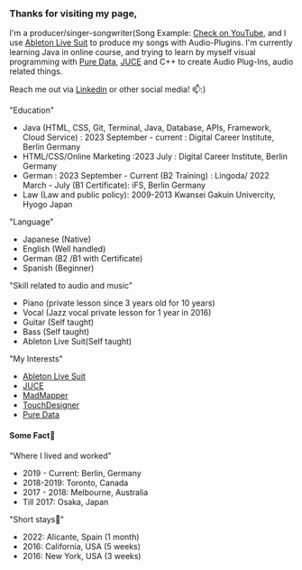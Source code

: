 ### Thanks for visiting my page,

<!--
**chizuru-nina-yamauchi/chizuru-nina-yamauchi** is a ✨ _special_ ✨ repository because its `README.md` (this file) appears on your GitHub profile.

Here are some ideas to get you started:

- 🔭 I’m currently working on ...
- 🌱 I’m currently learning ...
- 👯 I’m looking to collaborate on ...
- 🤔 I’m looking for help with ...
- 💬 Ask me about ...
- 📫 How to reach me: ...
- 😄 Pronouns: ...
- ⚡ Fun fact: ...
-->

I'm a producer/singer-songwriter(Song Example: [Check on YouTube](https://youtu.be/HMfoVSGNIHU?feature=shared), and I use [Ableton Live Suit](https://www.ableton.com/en/live/) to produce my songs with Audio-Plugins.
I'm currently learning Java in online course, and trying to learn by myself visual programming with [Pure Data](https://puredata.info/), [JUCE](https://juce.com/) and C++ to create Audio Plug-Ins, audio related things.

Reach me out via [Linkedin](https://www.linkedin.com/in/chizuru-nina-yamauchi-3772b4116/) or other social media! 📫:)

"Education"
- Java (HTML, CSS, Git, Terminal, Java, Database, APIs, Framework, Cloud Service) : 2023 September - current : Digital Career Institute, Berlin Germany
- HTML/CSS/Online Marketing :2023 July : Digital Career Institute, Berlin Germany
- German : 2023 September - Current (B2 Training) : Lingoda/ 2022 March - July (B1 Certificate): iFS, Berlin Germany
- Law (Law and public policy): 2009-2013 Kwansei Gakuin Univercity, Hyogo  Japan

"Language"
- Japanese (Native)
- English (Well handled)
- German (B2 /B1 with Certificate)
- Spanish (Beginner)

"Skill related to audio and music"
- Piano (private lesson since 3 years old for 10 years)
- Vocal (Jazz vocal private lesson for 1 year in 2016)
- Guitar (Self taught)
- Bass (Self taught)
- Ableton Live Suit(Self taught)

"My Interests"

- [Ableton Live Suit](https://www.ableton.com/en/live/)
- [JUCE](https://juce.com/) 
- [MadMapper](https://madmapper.com/) 
- [TouchDesigner](https://derivative.ca/) 
- [Pure Data](https://puredata.info/) 

#### Some Fact👯

"Where I lived and worked"
- 2019 - Current: Berlin, Germany
- 2018-2019: Toronto, Canada
- 2017 - 2018: Melbourne, Australia
- Till 2017: Osaka, Japan

"Short stays🌱"
- 2022: Alicante, Spain (1 month)
- 2016: California, USA (5 weeks)
- 2016: New York, USA (3 weeks)

